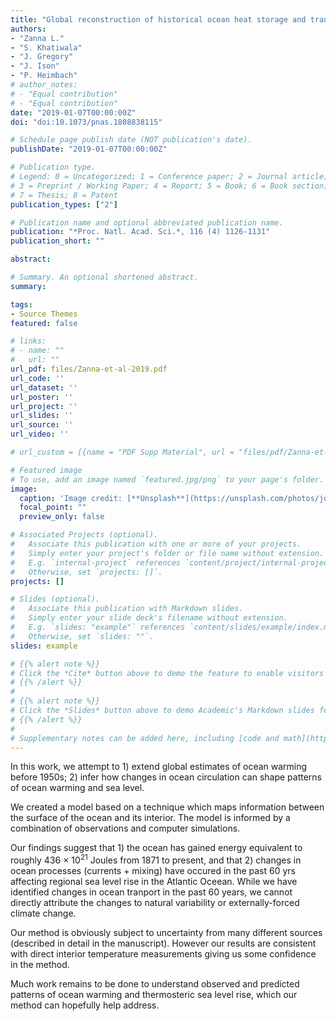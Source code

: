 ```yaml
---
title: "Global reconstruction of historical ocean heat storage and transport"
authors:
- "Zanna L." 
- "S. Khatiwala" 
- "J. Gregory" 
- "J. Ison" 
- "P. Heimbach"
# author_notes:
# - "Equal contribution"
# - "Equal contribution"
date: "2019-01-07T00:00:00Z"
doi: "doi:10.1073/pnas.1808838115"

# Schedule page publish date (NOT publication's date).
publishDate: "2019-01-07T00:00:00Z"

# Publication type.
# Legend: 0 = Uncategorized; 1 = Conference paper; 2 = Journal article;
# 3 = Preprint / Working Paper; 4 = Report; 5 = Book; 6 = Book section;
# 7 = Thesis; 8 = Patent
publication_types: ["2"]

# Publication name and optional abbreviated publication name.
publication: "*Proc. Natl. Acad. Sci.*, 116 (4) 1126-1131"
publication_short: ""

abstract: 

# Summary. An optional shortened abstract.
summary: 

tags:
- Source Themes
featured: false

# links:
# - name: ""
#   url: ""
url_pdf: files/Zanna-et-al-2019.pdf
url_code: ''
url_dataset: ''
url_poster: ''
url_project: ''
url_slides: ''
url_source: ''
url_video: ''

# url_custom = [{name = "PDF Supp Material", url = "files/pdf/Zanna-et-al-SI-2019.pdf"},{name = "Press", url = "post/jan_2_2019/"},{name= "PNAS Global OHC data", url="https://www.dropbox.com/s/wx3fj4w61b8yyud/OHC_GF_global.nc?dl=0"},{name="Notes and links for updated dataset 1870-2018", url = "post/ohc_updated_data/"}]

# Featured image
# To use, add an image named `featured.jpg/png` to your page's folder. 
image:
  caption: 'Image credit: [**Unsplash**](https://unsplash.com/photos/jdD8gXaTZsc)'
  focal_point: ""
  preview_only: false

# Associated Projects (optional).
#   Associate this publication with one or more of your projects.
#   Simply enter your project's folder or file name without extension.
#   E.g. `internal-project` references `content/project/internal-project/index.md`.
#   Otherwise, set `projects: []`.
projects: []

# Slides (optional).
#   Associate this publication with Markdown slides.
#   Simply enter your slide deck's filename without extension.
#   E.g. `slides: "example"` references `content/slides/example/index.md`.
#   Otherwise, set `slides: ""`.
slides: example

# {{% alert note %}}
# Click the *Cite* button above to demo the feature to enable visitors to import publication metadata into their reference management software.
# {{% /alert %}}
# 
# {{% alert note %}}
# Click the *Slides* button above to demo Academic's Markdown slides feature.
# {{% /alert %}}
# 
# Supplementary notes can be added here, including [code and math](https://sourcethemes.com/academic/docs/writing-markdown-latex/).
---
```


In this work, we attempt to 1) extend global estimates of ocean warming before 1950s; 2) infer how changes in ocean circulation can shape patterns of ocean warming and sea level.

We created a model based on a technique which maps information between the surface of the ocean and its interior. The model is informed by a combination of observations and computer simulations.

Our findings suggest that 1) the ocean has gained energy equivalent to roughly 436 $\times$ 10$^{21}$ Joules from 1871 to present, and that 2) changes in ocean processes (currents + mixing) have occured in the past 60 yrs affecting regional sea level rise in the Atlantic Oceean. While we have identified changes in ocean tranport in the past 60 years, we cannot directly attribute the changes to natural variability or externally-forced climate change.

Our method is obviously subject to uncertainty from many different sources (described in detail in the manuscript). However our results are consistent with direct interior temperature measurements giving us some confidence in the method.

Much work remains to be done to understand observed and predicted patterns of ocean warming and thermosteric sea level rise, which our method can hopefully help address.
